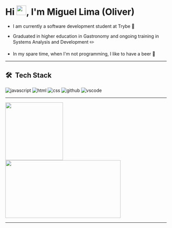 <h1 align="left">Hi <img src="https://raw.githubusercontent.com/kaueMarques/kaueMarques/master/hi.gif" width="30px">, I'm Miguel Lima (Oliver)</h1>

- I am currently a software development student at Trybe :green_heart:

- Graduated in higher education in Gastronomy and ongoing training in Systems Analysis and Development :pencil2:

- In my spare time, when I'm not programming, I like to have a beer 🍺

---

## 🛠 &nbsp;Tech Stack
![javascript](https://img.shields.io/badge/Javascript-6633cc?style=for-the-badge&logo=javascript&logoColor=white)
![html](https://img.shields.io/badge/Html-6633cc?style=for-the-badge&logo=HTML5&logoColor=white)
![css](https://img.shields.io/badge/CSS-6633cc?style=for-the-badge&logo=CSS3&logoColor=white)
![github](https://img.shields.io/badge/Git-6633cc?style=for-the-badge&logo=GITHUB&logoColor=white)
![vscode](https://img.shields.io/badge/Vscode-6633cc?style=for-the-badge&logo=Vscode&logoColor=white)


 
---

 <div>
  <img height="180em" src="https://github-readme-stats.vercel.app/api?username=Miguel-Lima&show_icons=true&theme=dracula&include_all_commits=false&count_private=true"/>


  <img height="180em" width="360" src="https://github-readme-stats.vercel.app/api/top-langs/?username=Miguel-Lima&layout=compact&langs_count=7&theme=dracula"/>
</div>

---
